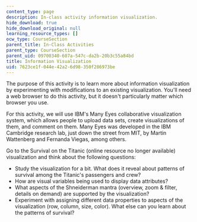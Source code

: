 ```yaml
---
content_type: page
description: In-class activity information visualization.
hide_download: true
hide_download_original: null
learning_resource_types: []
ocw_type: CourseSection
parent_title: In-Class Activities
parent_type: CourseSection
parent_uid: 09700340-607a-547c-da2b-20b3c55a84bd
title: Information Visualization
uid: 7623ce1f-044e-42a2-6d98-350f286973be
---
```


The purpose of this activity is to learn more about information visualization by experimenting with modifications to an existing visualization. You'll need a web browser to do this activity, but it doesn't particularly matter which browser you use.

For this activity, we will use IBM's Many Eyes collaborative visualization system, which allows people to upload data sets, create visualizations of them, and comment on them. Many Eyes was developed in the IBM Cambridge research lab, just down the street from MIT, by Martin Wattenberg and Fernanda Viegas, among others.

Go to the Survival on the Titanic (online resource no longer available) visualization and think about the following questions:

*   Study the visualization for a bit. What does it reveal about patterns of survival among the Titanic's passengers and crew?
*   How are visual variables being used to display data attributes?
*   What aspects of the Shneiderman mantra (overview, zoom & filter, details on demand) are supported by the visualization?
*   Experiment with assigning different data properties to aspects of the visualization (row, column, size, color). What else can you learn about the patterns of survival?